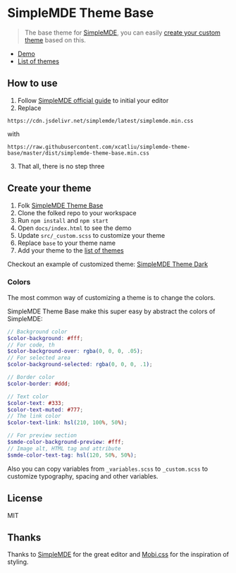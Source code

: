 # SimpleMDE Theme Base

> The base theme for [SimpleMDE](https://simplemde.com/), you can easily [create your custom theme](https://github.com/xcatliu/simplemde-theme-base#create-your-theme) based on this.

- [Demo](http://simplemde-theme-base.xcatliu.com/)
- [List of themes](https://github.com/xcatliu/simplemde-theme-base/wiki/List-of-themes)

## How to use

1. Follow [SimpleMDE official guide](https://github.com/NextStepWebs/simplemde-markdown-editor#install) to initial your editor
2. Replace  
```
https://cdn.jsdelivr.net/simplemde/latest/simplemde.min.css
```  
with  
```
https://raw.githubusercontent.com/xcatliu/simplemde-theme-base/master/dist/simplemde-theme-base.min.css
```
3. That all, there is no step three

## Create your theme

1. Folk [SimpleMDE Theme Base](https://github.com/xcatliu/simplemde-theme-base)
2. Clone the folked repo to your workspace
3. Run `npm install` and `npm start`
4. Open `docs/index.html` to see the demo
5. Update `src/_custom.scss` to customize your theme
6. Replace `base` to your theme name
7. Add your theme to the [list of themes](https://github.com/xcatliu/simplemde-theme-base/wiki/List-of-themes)

Checkout an example of customized theme: [SimpleMDE Theme Dark](https://github.com/xcatliu/simplemde-theme-dark)

### Colors

The most common way of customizing a theme is to change the colors.

SimpleMDE Theme Base make this super easy by abstract the colors of SimpleMDE:

```scss
// Background color
$color-background: #fff;
// For code, th
$color-background-over: rgba(0, 0, 0, .05);
// For selected area
$color-background-selected: rgba(0, 0, 0, .1);

// Border color
$color-border: #ddd;

// Text color
$color-text: #333;
$color-text-muted: #777;
// The link color
$color-text-link: hsl(210, 100%, 50%);

// For preview section
$smde-color-background-preview: #fff;
// Image alt, HTML tag and attribute
$smde-color-text-tag: hsl(120, 50%, 50%);
```

Also you can copy variables from `_variables.scss` to `_custom.scss` to customize typography, spacing and other variables.

## License

MIT

## Thanks

Thanks to [SimpleMDE](https://github.com/NextStepWebs/simplemde-markdown-editor) for the great editor and [Mobi.css](https://github.com/NextStepWebs/simplemde-markdown-editor) for the inspiration of styling.

